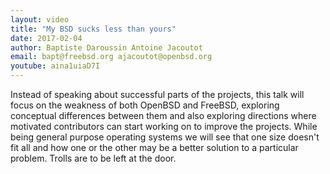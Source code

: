 ```yaml
---
layout: video
title: "My BSD sucks less than yours"
date: 2017-02-04
author: Baptiste Daroussin Antoine Jacoutot
email: bapt@freebsd.org ajacoutot@openbsd.org
youtube: aina1uiaD7I
---
```

Instead of speaking about successful parts of the projects, this talk will focus on the weakness of both OpenBSD and FreeBSD, exploring conceptual differences between them and also exploring directions where motivated contributors can start working on to improve the projects. While being general purpose operating systems we will see that one size doesn't fit all and how one or the other may be a better solution to a particular problem. Trolls are to be left at the door.
